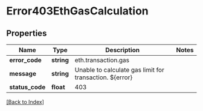 # Error403EthGasCalculation

## Properties

Name | Type | Description | Notes
------------ | ------------- | ------------- | -------------
**error_code** | **string** | eth.transaction.gas |
**message** | **string** | Unable to calculate gas limit for transaction. ${error} |
**status_code** | **float** | 403 |

[[Back to Index]](../index.md)
